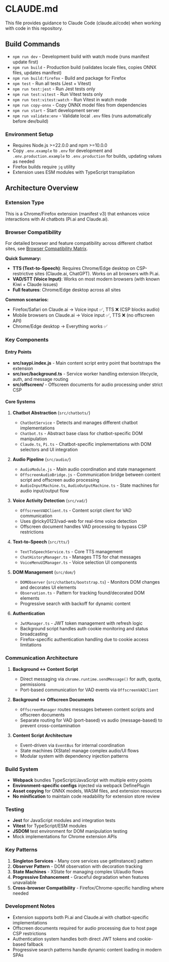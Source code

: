 # CLAUDE.md

This file provides guidance to Claude Code (claude.ai/code) when working with code in this repository.

## Build Commands

- `npm run dev` - Development build with watch mode (runs manifest update first)
- `npm run build` - Production build (validates locale files, copies ONNX files, updates manifest)
- `npm run build:firefox` - Build and package for Firefox
- `npm test` - Run all tests (Jest + Vitest)
- `npm run test:jest` - Run Jest tests only
- `npm run test:vitest` - Run Vitest tests only  
- `npm run test:vitest:watch` - Run Vitest in watch mode
- `npm run copy-onnx` - Copy ONNX model files from dependencies
- `npm run start` - Start development server
- `npm run validate:env` - Validate local `.env` files (runs automatically before dev/build)

### Environment Setup
- Requires Node.js >=22.0.0 and npm >=10.0.0
- Copy `.env.example` to `.env` for development and `.env.production.example` to `.env.production` for builds, updating values as needed
- Firefox builds require `jq` utility
- Extension uses ESM modules with TypeScript transpilation

## Architecture Overview

### Extension Type
This is a Chrome/Firefox extension (manifest v3) that enhances voice interactions with AI chatbots (Pi.ai and Claude.ai).

### Browser Compatibility

For detailed browser and feature compatibility across different chatbot sites, see [Browser Compatibility Matrix](doc/BROWSER_COMPATIBILITY.md).

**Quick Summary:**
- **TTS (Text-to-Speech)**: Requires Chrome/Edge desktop on CSP-restrictive sites (Claude.ai, ChatGPT). Works on all browsers with Pi.ai.
- **VAD/STT (Voice Input)**: Works on most modern browsers (with known Kiwi + Claude issues)
- **Full features**: Chrome/Edge desktop across all sites

**Common scenarios:**
- Firefox/Safari on Claude.ai → Voice input ✅, TTS ❌ (CSP blocks audio)
- Mobile browsers on Claude.ai → Voice input ✅, TTS ❌ (no offscreen API)
- Chrome/Edge desktop → Everything works ✅

### Key Components

#### Entry Points
- **src/saypi.index.js** - Main content script entry point that bootstraps the extension
- **src/svc/background.ts** - Service worker handling extension lifecycle, auth, and message routing
- **src/offscreen/** - Offscreen documents for audio processing under strict CSP

#### Core Systems

1. **Chatbot Abstraction** (`src/chatbots/`)
   - `ChatbotService` - Detects and manages different chatbot implementations
   - `Chatbot.ts` - Abstract base class for chatbot-specific DOM manipulation
   - `Claude.ts`, `Pi.ts` - Chatbot-specific implementations with DOM selectors and UI integration

2. **Audio Pipeline** (`src/audio/`)
   - `AudioModule.js` - Main audio coordination and state management
   - `OffscreenAudioBridge.js` - Communication bridge between content script and offscreen audio processing
   - `AudioInputMachine.ts`, `AudioOutputMachine.ts` - State machines for audio input/output flow

3. **Voice Activity Detection** (`src/vad/`)
   - `OffscreenVADClient.ts` - Content script client for VAD communication
   - Uses @ricky0123/vad-web for real-time voice detection
   - Offscreen document handles VAD processing to bypass CSP restrictions

4. **Text-to-Speech** (`src/tts/`)
   - `TextToSpeechService.ts` - Core TTS management
   - `ChatHistoryManager.ts` - Manages TTS for chat messages
   - `VoiceMenuUIManager.ts` - Voice selection UI components

5. **DOM Management** (`src/dom/`)
   - `DOMObserver` (`src/chatbots/bootstrap.ts`) - Monitors DOM changes and decorates UI elements
   - `Observation.ts` - Pattern for tracking found/decorated DOM elements
   - Progressive search with backoff for dynamic content

6. **Authentication** 
   - `JwtManager.ts` - JWT token management with refresh logic
   - Background script handles auth cookie monitoring and status broadcasting
   - Firefox-specific authentication handling due to cookie access limitations

### Communication Architecture

1. **Background ↔ Content Script**
   - Direct messaging via `chrome.runtime.sendMessage()` for auth, quota, permissions
   - Port-based communication for VAD events via `OffscreenVADClient`

2. **Background ↔ Offscreen Documents**
   - `OffscreenManager` routes messages between content scripts and offscreen documents
   - Separate routing for VAD (port-based) vs audio (message-based) to prevent cross-contamination

3. **Content Script Architecture**
   - Event-driven via `EventBus` for internal coordination
   - State machines (XState) manage complex audio/UI flows
   - Modular system with dependency injection patterns

### Build System

- **Webpack** bundles TypeScript/JavaScript with multiple entry points
- **Environment-specific configs** injected via webpack DefinePlugin
- **Asset copying** for ONNX models, WASM files, and extension resources
- **No minification** to maintain code readability for extension store review

### Testing

- **Jest** for JavaScript modules and integration tests
- **Vitest** for TypeScript/ESM modules
- **JSDOM** test environment for DOM manipulation testing
- Mock implementations for Chrome extension APIs

### Key Patterns

1. **Singleton Services** - Many core services use getInstance() pattern
2. **Observer Pattern** - DOM observation with decoration tracking
3. **State Machines** - XState for managing complex UI/audio flows
4. **Progressive Enhancement** - Graceful degradation when features unavailable
5. **Cross-browser Compatibility** - Firefox/Chrome-specific handling where needed

### Development Notes

- Extension supports both Pi.ai and Claude.ai with chatbot-specific implementations
- Offscreen documents required for audio processing due to host page CSP restrictions
- Authentication system handles both direct JWT tokens and cookie-based fallback
- Progressive search patterns handle dynamic content loading in modern SPAs
